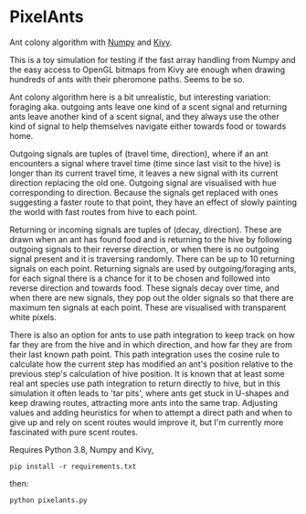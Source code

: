 # PixelAnts
Ant colony algorithm with [Numpy](https://numpy.org) and [Kivy](https://kivy.org).

This is a toy simulation for testing if the fast array handling from Numpy and the easy access to OpenGL bitmaps from Kivy are enough when drawing hundreds of ants with their pheromone paths. Seems to be so.

Ant colony algorithm here is a bit unrealistic, but interesting variation: foraging aka. outgoing ants leave one kind of a scent signal and returning ants leave another kind of a scent signal, and they always use the other kind of signal to help themselves navigate either towards food or towards home.

Outgoing signals are tuples of (travel time, direction), where if an ant encounters a signal where travel time (time since last visit to the hive) is longer than its current travel time, it leaves a new signal with its current direction replacing the old one. Outgoing signal are visualised with hue corresponding to direction. Because the signals get replaced with ones suggesting a faster route to that point, they have an effect of slowly painting the world with fast routes from hive to each point.

Returning or incoming signals are tuples of (decay, direction). These are drawn when an ant has found food and is returning to the hive by following outgoing signals to their reverse direction, or when there is no outgoing signal present and it is traversing randomly. There can be up to 10 returning signals on each point. Returning signals are used by outgoing/foraging ants, for each signal there is a chance for it to be chosen and followed into reverse direction and towards food. These signals decay over time, and when there are new signals, they pop out the older signals so that there are maximum ten signals at each point. These are visualised with transparent white pixels.

There is also an option for ants to use path integration to keep track on how far they are from the hive and in which direction, and how far they are from their last known path point. This path integration uses the cosine rule to calculate how the current step has modified an ant's position relative to the previous step's calculation of hive position. It is known that at least some real ant species use path integration to return directly to hive, but in this simulation it often leads to 'tar pits', where ants get stuck in U-shapes and keep drawing routes, attracting more ants into the same trap. Adjusting values and adding heuristics for when to attempt a direct path and when to give up and rely on scent routes would improve it, but I'm currently more fascinated with pure scent routes.

Requires Python 3.8, Numpy and Kivy,

    pip install -r requirements.txt

then:

    python pixelants.py

